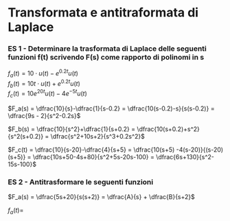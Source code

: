 # Transformata e antitraformata di Laplace  

### ES 1 - Determinare la trasformata di Laplace delle seguenti funzioni f(t) scrivendo F(s) come rapporto di polinomi in s  

$f_a(t) = 10 \cdot u(t)-e^{0.2t}u(t)$  
$f_b(t) = 10t \cdot u(t)+e^{0.2t}u(t)$  
$f_c(t) = 10e^{20t}u(t)-4e^{-5t}u(t)$  

$F_a(s) = \dfrac{10}{s}-\dfrac{1}{s-0.2} = \dfrac{10(s-0.2)-s}{s(s-0.2)} = \dfrac{9s - 2}{s^2-0.2s}$  

$F_b(s) = \dfrac{10}{s^2}+\dfrac{1}{s+0.2} = \dfrac{10(s+0.2)+s^2}{s^2(s+0.2)} = \dfrac{s^2+10s+2}{s^3+0.2s^2}$  

$F_c(t) = \dfrac{10}{s-20}-\dfrac{4}{s+5} = \dfrac{10(s+5) -4(s-20)}{(s-20)(s+5)} = \dfrac{10s+50-4s+80}{s^2+5s-20s-100} = \dfrac{6s+130}{s^2-15s-100}$  

### ES 2 - Antitrasformare le seguenti funzioni  

$F_a(s) = \dfrac{5s+20}{s(s+2)} = \dfrac{A}{s} + \dfrac{B}{s+2}$  

$f_a(t) =$  
